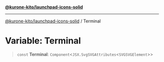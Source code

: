 [**@kurone-kito/launchpad-icons-solid**](../README.md)

***

[@kurone-kito/launchpad-icons-solid](../globals.md) / Terminal

# Variable: Terminal

> `const` **Terminal**: `Component`\<`JSX.SvgSVGAttributes`\<`SVGSVGElement`\>\>
